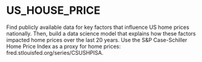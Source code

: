 # US_HOUSE_PRICE
Find publicly available data for key factors that influence US home prices nationally. Then,
build a data science model that explains how these factors impacted home prices over the last 20
years. Use the S&P Case-Schiller Home Price Index as a proxy for home prices:
fred.stlouisfed.org/series/CSUSHPISA.
